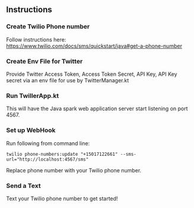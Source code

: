 ## Instructions

### Create Twilio Phone number
Follow instructions here: https://www.twilio.com/docs/sms/quickstart/java#get-a-phone-number

### Create Env File for Twitter
Provide Twitter Access Token, Access Token Secret, API Key, API Key secret via an env file for use by TwitterManager.kt

### Run TwillerApp.kt
This will have the Java spark web application server start listening on port 4567.

### Set up WebHook
Run following from command line:
```aidl
twilio phone-numbers:update "+15017122661" --sms-url="http://localhost:4567/sms"
```

Replace phone number with your Twilio phone number.


### Send a Text
Text your Twilio phone number to get started!
